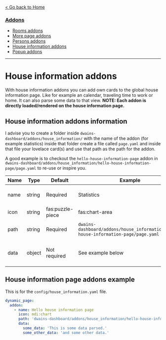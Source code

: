 
[< Go back to Home](../index.md)

### [Addons](index.md)
* [Rooms addons](rooms.md)
* [More page addons](more_page.md)
* [Persons addons](persons.md)
* [House information addons](house_information.md)
* [Popup addons](popup.md)

---

# House information addons

With house information addons you can add own cards to the global house information page. Like for example an calendar, traveling time to work or home. It can also parse some data to that view. **NOTE: Each addon is directly loaded/rendered on the house information page.**

## House information addons information

I advise you to create a folder inside `dwains-dashboard/addons/house_information/` with the name of the addon (for example statistics) inside that folder create a file called `page.yaml` and inside that file your lovelace card(s) and use that path as the path for the addon.

A good example is to checkout the `hello-house-information-page` addon in `dwains-dashboard/addons/house_information/hello-house-information-page/page.yaml` to re-use or inspire you. 

| Name | Type   | Default          | Example                                            | Description                       |
|------|--------|------------------|----------------------------------------------------|-----------------------------------|
| name | string | Required         | Statistics                                         | The name of the addon             |
| icon | string | fas:puzzle-piece | fas:chart-area                                     | The icon of the addon             |
| path | string | Required         | `dwains-dashboard/addons/house_information/hello-house-information-page/page.yaml` | The path to the page of the addon |
| data | object | Not required     | See example below | Data you wanna parse to the addon |

## House information page addons example

This is for the `config/house_information.yaml` file.

```YAML
dynamic_page:
  addon:
    - name: Hello house information page
      icon: mdi:chart
      path: 'dwains-dashboard/addons/house_information/hello-house-information-page/page.yaml'
      data:
        some_data: 'This is some data parsed.'
        some_other_data: 'and some other data.'
```    